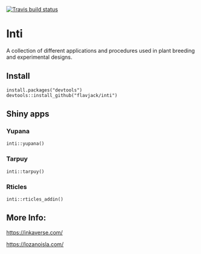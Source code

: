   <!-- badges: start -->
  [![Travis build status](https://travis-ci.com/Flavjack/inti.svg?branch=master)](https://travis-ci.com/Flavjack/inti)
  <!-- badges: end -->

# Inti

A collection of different applications and procedures used in plant breeding and experimental designs.

## Install

```{r eval=F}
install.packages("devtools")
devtools::install_github("flavjack/inti")
```
## Shiny apps

### Yupana

```{r eval=F}
inti::yupana()
```
### Tarpuy

```{r eval=F}
inti::tarpuy()
```

### Rticles

```{r eval=F}
inti::rticles_addin()
```

## More Info:

https://inkaverse.com/

https://lozanoisla.com/


<!-- bash -->
<!-- R CMD Rd2pdf . --no-clean -->

